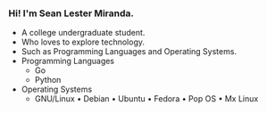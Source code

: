 ### Hi! I'm Sean Lester Miranda.
  * A college undergraduate student.
  * Who loves to explore technology.
  * Such as Programming Languages and Operating Systems.
* Programming Languages
  * Go
  * Python
* Operating Systems
  * GNU/Linux
    • Debian
    • Ubuntu
    • Fedora
    • Pop OS
    • Mx Linux


<!--
**schwarz-sterben/schwarz-sterben** is a ✨ _special_ ✨ repository because its `README.md` (this file) appears on your GitHub profile.

Here are some ideas to get you started:

- 🔭 I’m currently working on ...
- 🌱 I’m currently learning ...
- 👯 I’m looking to collaborate on ...
- 🤔 I’m looking for help with ...
- 💬 Ask me about ...
- 📫 How to reach me: ...
- 😄 Pronouns: ...
- ⚡ Fun fact: ...
-->
